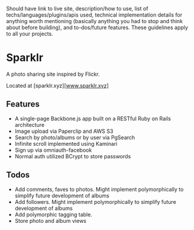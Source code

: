 Should have link to live site, description/how to use, list of techs/languages/plugins/apis used, technical implementation details for anything worth mentioning (basically anything you had to stop and think about before building), and to-dos/future features. These guidelines apply to all your projects.

# Sparklr

A photo sharing site inspired by Flickr.

Located at [sparklr.xyz][www.sparklr.xyz]

## Features
* A single-page Backbone.js app built on a RESTful Ruby on Rails architecture
* Image upload via Paperclip and AWS S3
* Search by photo/albums or by user via PgSearch
* Infinite scroll implemented using Kaminari
* Sign up via omniauth-facebook
* Normal auth utilized BCrypt to store passwords

## Todos
* Add comments, faves to photos. Might implement polymorphically to simplify future development of albums
* Add followers. Might implement polymorphically to simplify future development of albums
* Add polymorphic tagging table.
* Store photo and album views
